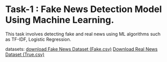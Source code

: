 # Task-1 : Fake News Detection Model Using Machine Learning.

This task involves detecting fake and real news using ML algorithms such as TF-IDF, Logistic Regression.

datasets:
[download Fake News Dataset (Fake.csv)](https://drive.google.com/file/d/1bYCOO4J4wJMZo3xNxSGTFFN2oo_QRo1F/view?usp=sharing)
[Download Real News Dataset (True.csv)](https://drive.google.com/file/d/1byEAIWMk_KqZHc0MQnjehOG9dwnS6u6J/view?usp=sharing)
